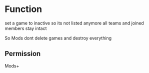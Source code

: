 # Function
set a game to inactive so its not listed anymore
all teams and joined members stay intact

So Mods dont delete games and destroy everything

## Permission
Mods+

